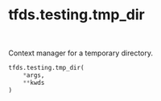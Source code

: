 <div itemscope itemtype="http://developers.google.com/ReferenceObject">
<meta itemprop="name" content="tfds.testing.tmp_dir" />
<meta itemprop="path" content="Stable" />
</div>

# tfds.testing.tmp_dir

<!-- Insert buttons and diff -->

<table class="tfo-notebook-buttons tfo-api" align="left">
</table>

Context manager for a temporary directory.

``` python
tfds.testing.tmp_dir(
    *args,
    **kwds
)
```

<!-- Placeholder for "Used in" -->
